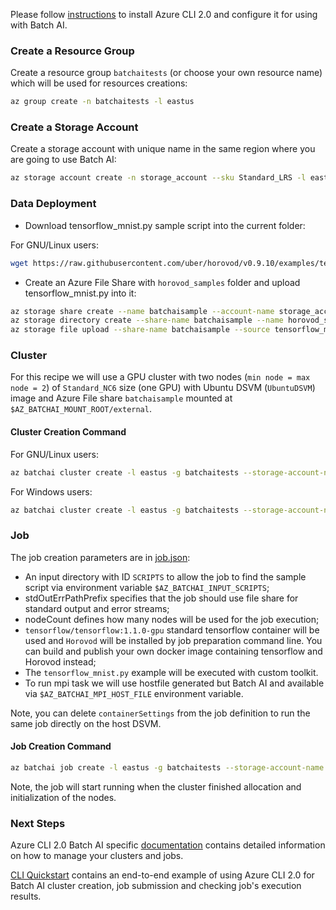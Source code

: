 Please follow [instructions](/documentation/using-azure-cli-20.md) to install Azure CLI 2.0 and configure it for using with Batch AI.

### Create a Resource Group

Create a resource group ```batchaitests``` (or choose your own resource name) which will be used for resources creations:

```sh
az group create -n batchaitests -l eastus
```

### Create a Storage Account

Create a storage account with unique name in the same region where you are going to use Batch AI:

```sh
az storage account create -n storage_account --sku Standard_LRS -l eastus -g batchaitests
```

### Data Deployment

- Download tensorflow_mnist.py sample script into the current folder:

For GNU/Linux users:

```sh
wget https://raw.githubusercontent.com/uber/horovod/v0.9.10/examples/tensorflow_mnist.py
```

- Create an Azure File Share with `horovod_samples` folder and upload tensorflow_mnist.py into it:

```sh
az storage share create --name batchaisample --account-name storage_account
az storage directory create --share-name batchaisample --name horovod_samples
az storage file upload --share-name batchaisample --source tensorflow_mnist.py --path horovod_samples
```

### Cluster

For this recipe we will use a GPU cluster with two nodes (`min node = max node = 2`) of `Standard_NC6` size (one GPU)
with Ubuntu DSVM (```UbuntuDSVM```) image and Azure File share `batchaisample` mounted at `$AZ_BATCHAI_MOUNT_ROOT/external`.

#### Cluster Creation Command

For GNU/Linux users:

```sh
az batchai cluster create -l eastus -g batchaitests --storage-account-name storage_account -n nc6 -i UbuntuDSVM -s Standard_NC6 --min 2 --max 2 --afs-name batchaisample --afs-mount-path external -u $USER -k ~/.ssh/id_rsa.pub
```

For Windows users:

```sh
az batchai cluster create -l eastus -g batchaitests --storage-account-name storage_account -n nc6 -i UbuntuDSVM -s Standard_NC6 --min 2 --max 2 --afs-name batchaisample --afs-mount-path external -u <user_name> -p <password>
```

### Job

The job creation parameters are in [job.json](./job.json):

- An input directory with ID `SCRIPTS` to allow the job to find the sample script via environment variable `$AZ_BATCHAI_INPUT_SCRIPTS`;
- stdOutErrPathPrefix specifies that the job should use file share for standard output and error streams;
- nodeCount defines how many nodes will be used for the job execution;
- ```tensorflow/tensorflow:1.1.0-gpu``` standard tensorflow container will be used and ```Horovod``` will be installed by job preparation command line.
You can build and publish your own docker image containing tensorflow and Horovod instead;
- The ```tensorflow_mnist.py``` example will be executed with custom toolkit.
- To run mpi task we will use hostfile generated but Batch AI and available via ```$AZ_BATCHAI_MPI_HOST_FILE``` environment variable.

Note, you can delete ```containerSettings``` from the job definition to run the same job directly on the host DSVM.

#### Job Creation Command

```sh
az batchai job create -l eastus -g batchaitests --storage-account-name storage_account -n horovod --cluster-name nc6 -c job.json
```

Note, the job will start running when the cluster finished allocation and initialization of the nodes.

### Next Steps

Azure CLI 2.0 Batch AI specific [documentation](/documentation/using-azure-cli-20.md) contains detailed information on
how to manage your clusters and jobs.

[CLI Quickstart](https://docs.microsoft.com/en-us/azure/batch-ai/quickstart-cli) contains an end-to-end example of using
Azure CLI 2.0 for Batch AI cluster creation, job submission and checking job's execution results.